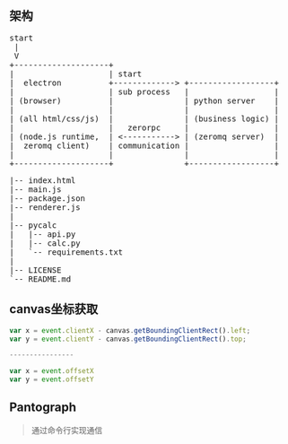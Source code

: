 ## 架构

<pre>
start
 |
 V
+--------------------+
|                    | start
|  electron          +-------------> +------------------+
|                    | sub process   |                  |
| (browser)          |               | python server    |
|                    |               |                  |
| (all html/css/js)  |               | (business logic) |
|                    |   zerorpc     |                  |
| (node.js runtime,  | <-----------> | (zeromq server)  |
|  zeromq client)    | communication |                  |
|                    |               |                  |
+--------------------+               +------------------+
</pre>

<pre>
|-- index.html
|-- main.js
|-- package.json
|-- renderer.js
|
|-- pycalc
|   |-- api.py
|   |-- calc.py
|   `-- requirements.txt
|
|-- LICENSE
`-- README.md
</pre>

## canvas坐标获取
```js
var x = event.clientX - canvas.getBoundingClientRect().left;
var y = event.clientY - canvas.getBoundingClientRect().top;

----------------

var x = event.offsetX
var y = event.offsetY
```


## Pantograph
> 通过命令行实现通信
